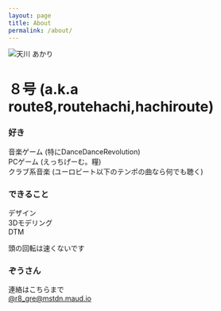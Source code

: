 ```yaml
---
layout: page
title: About
permalink: /about/
---
```


![天川 あかり](https://avatars1.githubusercontent.com/u/33120349?s=460&v=4)

# ８号 (a.k.a route8,routehachi,hachiroute)

### 好き

音楽ゲーム (特にDanceDanceRevolution)  
PCゲーム (えっちげーむ。糧)  
クラブ系音楽 (ユーロビート以下のテンポの曲なら何でも聴く)  


### できること

デザイン  
3Dモデリング  
DTM  


頭の回転は速くないです


### ぞうさん

連絡はこちらまで  
[@r8_gre@mstdn.maud.io](https://mstdn.maud.io/@r8_gre)
